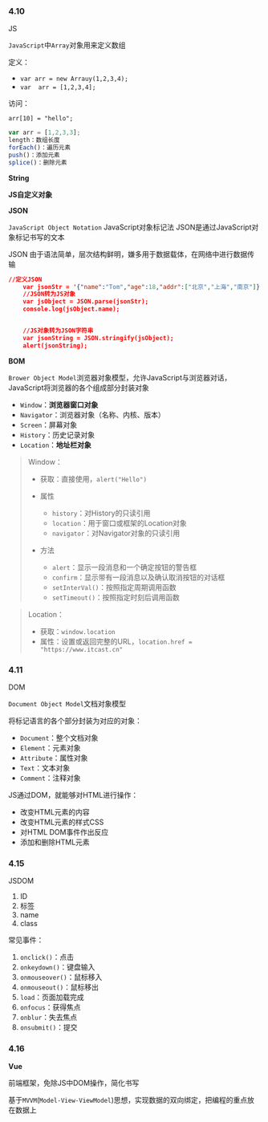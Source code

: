 ### 4.10

JS

`JavaScript`中`Array`对象用来定义数组

定义：

- `var arr = new Arrauy(1,2,3,4);`
- `var  arr = [1,2,3,4];`

访问：

`arr[10] = "hello";`

```javascript
var arr = [1,2,3,3];
length：数组长度
forEach()：遍历元素
push()：添加元素
splice()：删除元素
```

**String**

**JS自定义对象**

**JSON**

`JavaScript Object Notation` JavaScript对象标记法
JSON是通过JavaScript对象标记书写的文本

JSON 由于语法简单，层次结构鲜明，嫌多用于数据载体，在网络中进行数据传输 

```json
//定义JSON
    var jsonStr = '{"name":"Tom","age":18,"addr":["北京","上海","南京"]}';
    //JSON转为JS对象
    var jsObject = JSON.parse(jsonStr);
    console.log(jsObject.name);


    //JS对象转为JSON字符串
    var jsonString = JSON.stringify(jsObject);
    alert(jsonString);
```

**BOM**

`Brower Object Model`浏览器对象模型，允许JavaScript与浏览器对话，JavaScript将浏览器的各个组成部分封装对象

- `Window`：**浏览器窗口对象**
- `Navigator`：浏览器对象（名称、内核、版本）
- `Screen`：屏幕对象
- `History`：历史记录对象
- `Location`：**地址栏对象**

> Window：
>
> - 获取：直接使用，`alert("Hello")`
>
> - 属性
>   - `history`：对History的只读引用
>   - `location`：用于窗口或框架的Location对象
>   - `navigator`：对Navigator对象的只读引用
> - 方法
>   - `alert`：显示一段消息和一个确定按钮的警告框
>   - `confirm`：显示带有一段消息以及确认取消按钮的对话框
>   - `setInterVal()`：按照指定周期调用函数
>   - `setTimeout()`：按照指定时刻后调用函数



>Location：
>
>- 获取：`window.location`
>- 属性：设置或返回完整的URL，`location.href = "https://www.itcast.cn"`

### 4.11

DOM

`Document Object Model`文档对象模型

将标记语言的各个部分封装为对应的对象：

- `Document`：整个文档对象
- `Element`：元素对象
- `Attribute`：属性对象
- `Text`：文本对象
- `Comment`：注释对象

JS通过DOM，就能够对HTML进行操作：

- 改变HTML元素的内容
- 改变HTML元素的样式CSS
- 对HTML DOM事件作出反应
- 添加和删除HTML元素

### 4.15

JSDOM

1. ID
2. 标签
3. name
4. class

常见事件：

1. `onclick()`：点击
2. `onkeydown()`：键盘输入
3. `onmouseover()`：鼠标移入
4. `onmouseout()`：鼠标移出
5. `load`：页面加载完成
6. `onfocus`：获得焦点
7. `onblur`：失去焦点
8. `onsubmit()`：提交

### 4.16

**Vue**

前端框架，免除JS中DOM操作，简化书写

基于`MVVM`(`Model-View-ViewModel`)思想，实现数据的双向绑定，把编程的重点放在数据上

